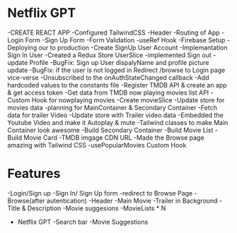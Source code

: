 # Netflix GPT

-CREATE REACT APP
-Configured TailwindCSS
-Header
-Routing of App
-Login Form
-Sign Up Form
-Form Validation
-useRef Hook
-Firebase Setup
-Deploying our to production
-Create SignUp User Account
-Implemantation Sign In User
-Created a Redux Store UserSlice
-implemented Sign out
-update Profile
-BugFix: Sign up User dispalyName and profile picture update
-BugFix: if the user is not logged in Redirect /browse to Login page vice-verse
-Unsubscribed to the onAuthStateChanged callback
-Add hardcoded values to the constants file
-Register TMDB API & create an app & get access token
-Get data from TMDB now playing movies list API
-Custom Hook for nowplaying movies
-Create movieSlice
-Update store for movies data
-planning for MainContainer & Secondary Container
-Fetch data for trailer Video
-Update store with Trailer video data
-Embedded the Youtube Video and make it Autoplay & mute
-Tailwind classes to make Main Container look awesome
-Build Secondary Container
-Build Movie List
-Build Movie Card
-TMDB imgage CDN URL
-Made the Browse page amazing with Tailwind CSS
-usePopularMovies Custom Hook




# Features
-Login/Sign up
  -Sign In/ Sign Up form
  -redirect to Browse Page
-Browse(after autentication)
  -Header
  -Main Movie
    -Trailer in Background
    -Title & Description
    -Movie suggesions
       -MovieLists * N
- Netflix GPT
  -Search bar
  -Movie Suggestions       
